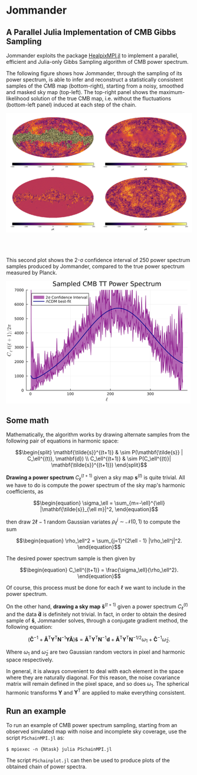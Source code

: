 # Jommander

## A Parallel Julia Implementation of CMB Gibbs Sampling

Jommander exploits the package [HealpixMPI.jl](https://github.com/LeeoBianchi/HealpixMPI.jl) to implement a parallel, efficient and Julia-only Gibbs Sampling algorithm of CMB power spectrum.

The following figure shows how Jommander, through the sampling of its power spectrum, is able to infer and reconstruct a statistically consistent samples of the CMB map (bottom-right), starting from a noisy, smoothed and masked sky map (top-left).
The top-right panel shows the maximum-likelihood solution of the true CMB map, i.e. without the fluctuations (bottom-left panel) induced at each step of the chain.

<img src="figures/4plots.png" width="700">

<br/><br/>

This second plot shows the 2-σ confidence interval of 250 power spectrum samples produced by Jommander, compared to the true power spectrum measured by Planck.

<img src="figures/PS.png" width="500">



## Some math

Mathematically, the algorithm works by drawing alternate samples from the following pair of equations in harmonic space:

````math
\begin{split}
\mathbf{\tilde{s}}^{(t+1)} & \sim P(\mathbf{\tilde{s}} | C_\ell^{(t)}, \mathbf{d}) \\
C_\ell^{(t+1)} & \sim P(C_\ell^{(t)}| \mathbf{\tilde{s}}^{(t+1)})
\end{split}
````

**Drawing a power spectrum** $C_\ell^{(t+1)}$ given a sky map $\mathbf{s}^{(t)}$ is quite trivial.
All we have to do is compute the power spectrum of the sky map's harmonic coefficients, as
````math
\begin{equation}
	\sigma_\ell = \sum_{m=-\ell}^{\ell} |\mathbf{\tilde{s}}_{\ell m}|^2,
\end{equation}
````
then draw $2 \ell - 1$ random Gaussian variates $\rho_\ell^j \sim \mathcal{N}(0,1)$ to compute the sum
````math
\begin{equation}
  \rho_\ell^2 = \sum_{j=1}^{2\ell - 1} |\rho_\ell^j|^2.
\end{equation}
````
The desired power spectrum sample is then given by
````math
\begin{equation}
  C_\ell^{(t+1)} = \frac{\sigma_\ell}{\rho_\ell^2}.
\end{equation}
````
Of course, this process must be done for each $\ell$ we want to include in the power spectrum.

On the other hand, **drawing a sky map** $\mathbf{\tilde s}^{(t+1)}$ given a power spectrum $C_\ell^{(t)}$ and the data $\mathbf{\tilde d}$ is definitely not trivial.
In fact, in order to obtain the desired sample of $\mathbf{\tilde s}$, Jommander solves, through a conjugate gradient method, the following equation:
````math
\begin{equation}
  \left(\mathbf{\tilde C}^{-1} + \mathbf{\tilde A}^\mathrm{T} \mathbf{Y}^\mathrm{T} \mathbf{N}^{-1} \mathbf{Y} \mathbf{\tilde A} \right) \mathbf{\tilde{s}} = \mathbf{\tilde A}^\mathrm{T} \mathbf{Y}^\mathrm{T} \mathbf{N}^{-1} \mathbf{d} + \mathbf{\tilde A}^\mathrm{T} \mathbf{Y}^\mathrm{T} \mathbf{N}^{-1/2} \omega_1 + \mathbf{\tilde C}^{-1} \tilde{\omega}_2.
\end{equation}
````
Where $\omega_1$ and $\tilde{\omega}_2$ are two Gaussian random vectors in pixel and harmonic space respectively.

In general, it is always convenient to deal with each element in the space where they are naturally diagonal.
For this reason, the noise covariance matrix will remain defined in the pixel space, and so does $\omega_1$.
The spherical harmonic transforms $\mathbf{Y}$ and $\mathbf{Y}^\mathrm{T}$ are applied to make everything consistent.

## Run an example

To run an example of CMB power spectrum sampling, starting from an observed simulated map with noise and incomplete sky coverage, use the script `PSchainMPI.jl` as:
````shell
$ mpiexec -n {Ntask} julia PSchainMPI.jl
````

The script `PSchainplot.jl` can then be used to produce plots of the obtained chain of power spectra.
